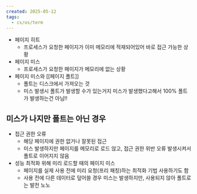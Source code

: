 ```yaml
---
created: 2025-05-12
tags:
  - cs/os/term
---
```

- 페이지 히트
	- 프로세스가 요청한 페이지가 이미 메모리에 적재되어있어 바로 접근 가능한 상황
- 페이지 미스
	- 프로세스가 요청한 페이지가 메모리에 없는 상황
- 페이지 미스와 [[페이지 폴트]]
	- 폴트는 디스크에서 가져오는 것
	- 미스 발생시 폴트가 발생할 수가 있는거지 미스가 발생했다고해서 100% 폴트가 발생하는건 아님!!
## 미스가 나지만 폴트는 아닌 경우
- 접근 권한 오류
	- 해당 페이지에 권한 없거나 잘못된 접근
	- 미스 발생하지만 페이지를 메모리로 로드 않고, 접근 권한 위반 오류 발생시켜서 폴트로 이어지지 않음
- 성능 최적화 위해 미리 로드할 때의 페이지 미스
	- 페이지를 실제 사용 전에 미리 요청(프리 패칭)하는 최적화 기법 사용하기도 함
	- 사용 전에 다른 데이터로 덮어쓸 경우 미스는 발생하지만, 사용되지 않아 폴트로는 발전 노노